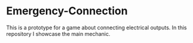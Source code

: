 # Emergency-Connection
This is a prototype for a game about connecting electrical outputs. In this repository I showcase the main mechanic.
